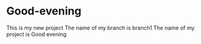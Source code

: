 # Good-evening
This is my new project
The name of my branch is branch1
The name of my project is Good evening
